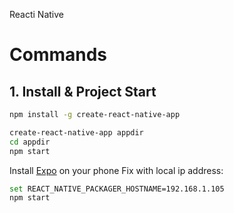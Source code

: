 Reacti Native

# Commands
## 1. Install & Project Start
```sh
npm install -g create-react-native-app

create-react-native-app appdir
cd appdir
npm start
```
Install <a href="https://expo.io/">Expo</a> on your phone
Fix with local ip address:
```sh
set REACT_NATIVE_PACKAGER_HOSTNAME=192.168.1.105
npm start
```
